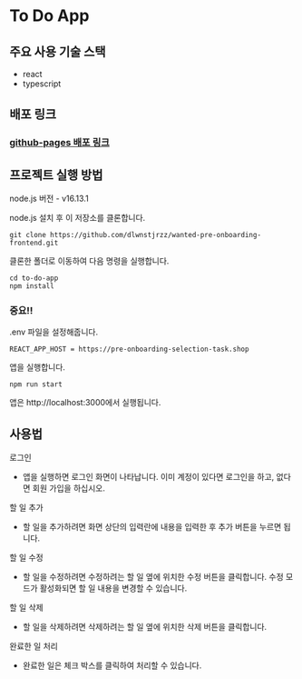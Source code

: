 # To Do App
## 주요 사용 기술 스택
- react
- typescript

## 배포 링크
### [github-pages 배포 링크](https://dlwnstjrzz.github.io/wanted-pre-onboarding-frontend/)

## 프로젝트 실행 방법
node.js 버전 - v16.13.1

node.js 설치 후
이 저장소를 클론합니다.

```
git clone https://github.com/dlwnstjrzz/wanted-pre-onboarding-frontend.git
```

클론한 폴더로 이동하여 다음 명령을 실행합니다.
```
cd to-do-app
npm install
```

### 중요!!
.env 파일을 설정해줍니다.
```
REACT_APP_HOST = https://pre-onboarding-selection-task.shop
```

앱을 실행합니다.
```
npm run start
```
앱은 http://localhost:3000에서 실행됩니다.

## 사용법
로그인

- 앱을 실행하면 로그인 화면이 나타납니다. 이미 계정이 있다면 로그인을 하고, 없다면 회원 가입을 하십시오.


할 일 추가

- 할 일을 추가하려면 화면 상단의 입력란에 내용을 입력한 후 추가 버튼을 누르면 됩니다.


할 일 수정

- 할 일을 수정하려면 수정하려는 할 일 옆에 위치한 수정 버튼을 클릭합니다. 수정 모드가 활성화되면 할 일 내용을 변경할 수 있습니다.


할 일 삭제

- 할 일을 삭제하려면 삭제하려는 할 일 옆에 위치한 삭제 버튼을 클릭합니다.


완료한 일 처리

- 완료한 일은 체크 박스를 클릭하여 처리할 수 있습니다.
